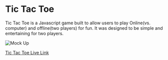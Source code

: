 # Tic Tac Toe

Tic Tac Toe is a Javascript game built to allow users to play Online(vs. computer) and offline(two players) for fun. It was designed to be simple and entertaining for two players.

![Mock Up]()

[Tic Tac Toe Live Link](https://github.com/Neelp20/Tic-Tac-Toe)